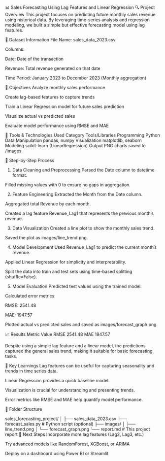📊 Sales Forecasting Using Lag Features and Linear Regression
🔍 Project Overview
This project focuses on predicting future monthly sales revenue using historical data. By leveraging time-series analysis and regression modeling, we built a simple but effective forecasting model using lag features.

📁 Dataset Information
File Name: sales_data_2023.csv

Columns:

Date: Date of the transaction

Revenue: Total revenue generated on that date

Time Period: January 2023 to December 2023 (Monthly aggregation)

🎯 Objectives
Analyze monthly sales performance

Create lag-based features to capture trends

Train a Linear Regression model for future sales prediction

Visualize actual vs predicted sales

Evaluate model performance using RMSE and MAE

🧰 Tools & Technologies Used
Category	Tools/Libraries
Programming	Python
Data Manipulation	pandas, numpy
Visualization	matplotlib, seaborn
Modeling	scikit-learn (LinearRegression)
Output	PNG charts saved to /images

🧪 Step-by-Step Process
1. Data Cleaning and Preprocessing
Parsed the Date column to datetime format.

Filled missing values with 0 to ensure no gaps in aggregation.

2. Feature Engineering
Extracted the Month from the Date column.

Aggregated total Revenue by each month.

Created a lag feature Revenue_Lag1 that represents the previous month’s revenue.

3. Data Visualization
Created a line plot to show the monthly sales trend.

Saved the plot as images/line_trend.png.

4. Model Development
Used Revenue_Lag1 to predict the current month’s revenue.

Applied Linear Regression for simplicity and interpretability.

Split the data into train and test sets using time-based splitting (shuffle=False).

5. Model Evaluation
Predicted test values using the trained model.

Calculated error metrics:

RMSE: 2541.48

MAE: 1947.57

Plotted actual vs predicted sales and saved as images/forecast_graph.png.

📈 Results
Metric	Value
RMSE	2541.48
MAE	1947.57

Despite using a simple lag feature and a linear model, the predictions captured the general sales trend, making it suitable for basic forecasting tasks.

🧠 Key Learnings
Lag features can be useful for capturing seasonality and trends in time series data.

Linear Regression provides a quick baseline model.

Visualization is crucial for understanding and presenting trends.

Error metrics like RMSE and MAE help quantify model performance.

📌 Folder Structure

sales_forecasting_project/
│
├── sales_data_2023.csv
├── forecast_sales.py          # Python script (optional)
├── images/
│   ├── line_trend.png
│   └── forecast_graph.png
└── report.md                  # This project report
🚀 Next Steps
Incorporate more lag features (Lag2, Lag3, etc.)

Try advanced models like RandomForest, XGBoost, or ARIMA

Deploy on a dashboard using Power BI or Streamlit
